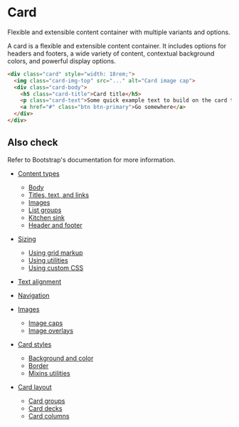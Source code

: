 # Card

<p class="lead">Flexible and extensible content container with multiple variants and options.</p>

A card is a flexible and extensible content container. It includes options for headers and footers, a wide variety of content, contextual background colors, and powerful display options.

<!-- STORY -->

```html
<div class="card" style="width: 18rem;">
  <img class="card-img-top" src="..." alt="Card image cap">
  <div class="card-body">
    <h5 class="card-title">Card title</h5>
    <p class="card-text">Some quick example text to build on the card title and make up the bulk of the card's content.</p>
    <a href="#" class="btn btn-primary">Go somewhere</a>
  </div>
</div>
```

## Also check

Refer to Bootstrap's documentation for more information.

* [Content types][0]
  * [Body][1]
  * [Titles, text, and links][2]
  * [Images][3]
  * [List groups][4]
  * [Kitchen sink][5]
  * [Header and footer][6]


* [Sizing][7]
  * [Using grid markup][8]
  * [Using utilities][9]
  * [Using custom CSS][10]


* [Text alignment][11]
* [Navigation][12]
* [Images][13]
  * [Image caps][14]
  * [Image overlays][15]


* [Card styles][16]
  * [Background and color][17]
  * [Border][18]
  * [Mixins utilities][19]


* [Card layout][20]
  * [Card groups][21]
  * [Card decks][22]
  * [Card columns][23]

[0]: https://getbootstrap.com/docs/4.0/components/card/#content-types
[1]: https://getbootstrap.com/docs/4.0/components/card/#body
[2]: https://getbootstrap.com/docs/4.0/components/card/#titles-text-and-links
[3]: https://getbootstrap.com/docs/4.0/components/card/#images
[4]: https://getbootstrap.com/docs/4.0/components/card/#list-groups
[5]: https://getbootstrap.com/docs/4.0/components/card/#kitchen-sink
[6]: https://getbootstrap.com/docs/4.0/components/card/#header-and-footer
[7]: https://getbootstrap.com/docs/4.0/components/card/#sizing
[8]: https://getbootstrap.com/docs/4.0/components/card/#using-grid-markup
[9]: https://getbootstrap.com/docs/4.0/components/card/#using-utilities
[10]: https://getbootstrap.com/docs/4.0/components/card/#using-custom-css
[11]: https://getbootstrap.com/docs/4.0/components/card/#text-alignment
[12]: https://getbootstrap.com/docs/4.0/components/card/#navigation
[13]: https://getbootstrap.com/docs/4.0/components/card/#images-1
[14]: https://getbootstrap.com/docs/4.0/components/card/#image-caps
[15]: https://getbootstrap.com/docs/4.0/components/card/#image-overlays
[16]: https://getbootstrap.com/docs/4.0/components/card/#card-styles
[17]: https://getbootstrap.com/docs/4.0/components/card/#background-and-color
[18]: https://getbootstrap.com/docs/4.0/components/card/#border
[19]: https://getbootstrap.com/docs/4.0/components/card/#mixins-utilities
[20]: https://getbootstrap.com/docs/4.0/components/card/#card-layout
[21]: https://getbootstrap.com/docs/4.0/components/card/#card-groups
[22]: https://getbootstrap.com/docs/4.0/components/card/#card-decks
[23]: https://getbootstrap.com/docs/4.0/components/card/#card-columns